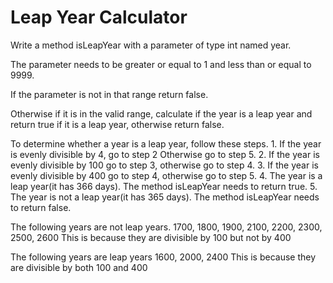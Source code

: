 # Leap Year Calculator
Write a method isLeapYear with a parameter of type int named year.

The parameter needs to be greater or equal to 1 and less than or equal to 9999.

If the parameter is not in that range return false.

Otherwise if it is in the valid range, calculate if the year is a leap year and return true
if it is a leap year, otherwise return false.

To determine whether a year is a leap year, follow these steps.
    1. If the year is evenly divisible by 4, go to step 2 Otherwise go to step 5.
    2. If the year is evenly divisible by 100 go to step 3, otherwise go to step 4.
    3. If the year is evenly divisible by 400 go to step 4, otherwise go to step 5.
    4. The year is a leap year(it has 366 days). The method isLeapYear needs to return true.
    5. The year is not a leap year(it has 365 days). The method isLeapYear needs to return false. 

The following years are not leap years.
1700, 1800, 1900, 2100, 2200, 2300, 2500, 2600
This is because they are divisible by 100 but not by 400

The following years are leap years
1600, 2000, 2400
This is because they are divisible by both 100 and 400

